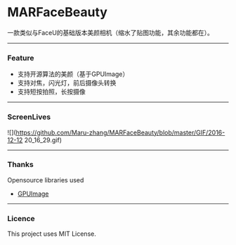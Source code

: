 # MARFaceBeauty

一款类似与FaceU的基础版本美颜相机（缩水了贴图功能，其余功能都在）。

*** 

### Feature

* 支持开源算法的美颜（基于GPUImage）
* 支持对焦，闪光灯，前后摄像头转换
* 支持短按拍照，长按摄像

***

### ScreenLives

![](https://github.com/Maru-zhang/MARFaceBeauty/blob/master/GIF/2016-12-12 20_16_29.gif)

*** 

### Thanks

Opensource libraries used
* [GPUImage](https://github.com/BradLarson/GPUImage)


***

### Licence

This project uses MIT License.